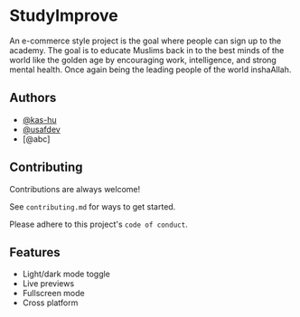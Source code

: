 # StudyImprove

An e-commerce style project is the goal where people can sign up to the academy. 
The goal is to educate Muslims back in to the best minds of the world like the golden age by encouraging work, intelligence, and strong mental health. Once again being the leading people of the world inshaAllah.



## Authors

- [@kas-hu](https://www.github.com/kas-hu)
- [@usafdev](https://github.com/usafdev)
- [@abc]
## Contributing

Contributions are always welcome!

See `contributing.md` for ways to get started.

Please adhere to this project's `code of conduct`.


## Features

- Light/dark mode toggle
- Live previews
- Fullscreen mode
- Cross platform
